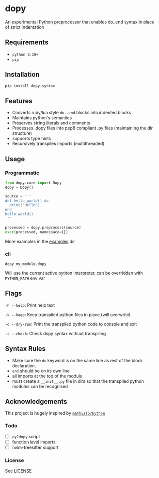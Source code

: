 # dopy

An experimental Python preprocessor that enables do..end syntax in place of strict indentation

## Requirements

- `python 3.10+`
- `pip`

## Installation

```bash
pip install dopy-syntax
```

## Features

- Converts ruby/lua style `do..end` blocks into indented blocks
- Maintains python's semantics
- Preserves string literals and comments
- Processes .dopy files into pep8 compliant .py files (maintaining the dir structure)
- supports type hints
- Recursively transpiles imports (multithreaded)

## Usage

### Programmatic

```python
from dopy.core import Dopy
dopy = Dopy()

source = '''
def hello_world() do
  print("Hello")
end
hello_world()
'''

processed = dopy.preprocess(source)
exec(processed, namespace={})
```

More examples in the [examples](./examples/) dir

### cli

`dopy my_module.dopy`

Will use the current active python interpreter, can be overridden with `PYTHON_PATH` env var

## Flags

`-h --help`: Print help text

`-k --keep`: Keep transpiled python files in place (will overwrite)

`-d --dry-run`: Print the transpiled python code to console and exit

`-c --check`: Check dopy syntax without transpiling

## Syntax Rules

- Make sure the `do` keyword is on the same line as rest of the block declaration,
- `end` should be on its own line
- all imports at the top of the module
- must create a `__init__.py` file in dirs so that the transpiled python modules can be recognised

## Acknowledgements

This project is hugely inspired by [`mathialo/bython`](https://github.com/mathialo/bython)

### Todo

- [ ] `py2dopy` script
- [ ] function level imports
- [ ] nvim-treesitter support

### License

See [LICENSE](./LICENSE)

